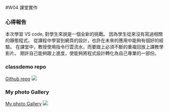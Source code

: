 #W04 課堂實作

<h3>心得報告</h3>

本次學習 VS code, 對學生來說是一個全新的挑戰。
因為學生從來沒有寫過相關的靜態程式。
從課程中學習到網頁的設計，也許在未來的應用中能夠有個好的經驗。
在課堂中，教授使用指令行雲流水，而要跟上必須不斷的重複回放上課教學影片。
期許自己能夠跟上進度，使能夠將程式設計轉化為自己專業的一部份。

### classdemo repo

[Github repo](https://github.com/as718296/1101-classdemo2-210410469)
![](https://i.imgur.com/wiFOGCy.png)

### My photo Gallery

[My photo Gallery](https://as718296.github.io/1101-classdemo2-210410469/W04/MyPhotoGallery.html)
![](https://i.imgur.com/TkqsEX3.png)
